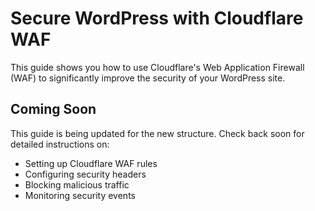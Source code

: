 # Secure WordPress with Cloudflare WAF

This guide shows you how to use Cloudflare's Web Application Firewall (WAF) to significantly improve the security of your WordPress site.

## Coming Soon

This guide is being updated for the new structure. Check back soon for detailed instructions on:

- Setting up Cloudflare WAF rules
- Configuring security headers
- Blocking malicious traffic
- Monitoring security events

